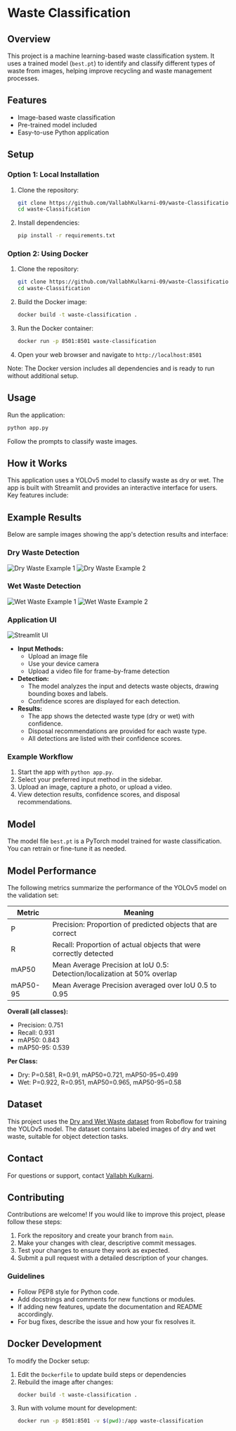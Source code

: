 # Waste Classification

## Overview
This project is a machine learning-based waste classification system. It uses a trained model (`best.pt`) to identify and classify different types of waste from images, helping improve recycling and waste management processes.

## Features
- Image-based waste classification
- Pre-trained model included
- Easy-to-use Python application

## Setup

### Option 1: Local Installation
1. Clone the repository:
   ```bash
   git clone https://github.com/VallabhKulkarni-09/waste-Classification.git
   cd waste-Classification
   ```
2. Install dependencies:
   ```bash
   pip install -r requirements.txt
   ```

### Option 2: Using Docker
1. Clone the repository:
   ```bash
   git clone https://github.com/VallabhKulkarni-09/waste-Classification.git
   cd waste-Classification
   ```

2. Build the Docker image:
   ```bash
   docker build -t waste-classification .
   ```

3. Run the Docker container:
   ```bash
   docker run -p 8501:8501 waste-classification
   ```

4. Open your web browser and navigate to `http://localhost:8501`

Note: The Docker version includes all dependencies and is ready to run without additional setup.

## Usage
Run the application:
```bash
python app.py
```
Follow the prompts to classify waste images.


## How it Works
This application uses a YOLOv5 model to classify waste as dry or wet. The app is built with Streamlit and provides an interactive interface for users. Key features include:

## Example Results
Below are sample images showing the app's detection results and interface:

### Dry Waste Detection
![Dry Waste Example 1](examples/dry%201.png)
![Dry Waste Example 2](examples/dry%202.png)

### Wet Waste Detection
![Wet Waste Example 1](examples/wet%201.png)
![Wet Waste Example 2](examples/wet%202.png)

### Application UI
![Streamlit UI](examples/streamlit%20UI.png)

- **Input Methods:**
  - Upload an image file
  - Use your device camera
  - Upload a video file for frame-by-frame detection
- **Detection:**
  - The model analyzes the input and detects waste objects, drawing bounding boxes and labels.
  - Confidence scores are displayed for each detection.
- **Results:**
  - The app shows the detected waste type (dry or wet) with confidence.
  - Disposal recommendations are provided for each waste type.
  - All detections are listed with their confidence scores.

### Example Workflow
1. Start the app with `python app.py`.
2. Select your preferred input method in the sidebar.
3. Upload an image, capture a photo, or upload a video.
4. View detection results, confidence scores, and disposal recommendations.

## Model
The model file `best.pt` is a PyTorch model trained for waste classification. You can retrain or fine-tune it as needed.

## Model Performance
The following metrics summarize the performance of the YOLOv5 model on the validation set:

| Metric    | Meaning                                                                 |
|----------|-------------------------------------------------------------------------|
| P        | Precision: Proportion of predicted objects that are correct              |
| R        | Recall: Proportion of actual objects that were correctly detected        |
| mAP50    | Mean Average Precision at IoU 0.5: Detection/localization at 50% overlap|
| mAP50-95 | Mean Average Precision averaged over IoU 0.5 to 0.95                    |

**Overall (all classes):**
- Precision: 0.751
- Recall: 0.931
- mAP50: 0.843
- mAP50-95: 0.539

**Per Class:**
- Dry: P=0.581, R=0.91, mAP50=0.721, mAP50-95=0.499
- Wet: P=0.922, R=0.951, mAP50=0.965, mAP50-95=0.58

## Dataset
This project uses the [Dry and Wet Waste dataset](https://universe.roboflow.com/bhushan-kinge/dry-and-wet-waste) from Roboflow for training the YOLOv5 model. The dataset contains labeled images of dry and wet waste, suitable for object detection tasks.

## Contact
For questions or support, contact [Vallabh Kulkarni](mailto:vallabhkulkarni028@gmail.com).

## Contributing
Contributions are welcome! If you would like to improve this project, please follow these steps:

1. Fork the repository and create your branch from `main`.
2. Make your changes with clear, descriptive commit messages.
3. Test your changes to ensure they work as expected.
4. Submit a pull request with a detailed description of your changes.

### Guidelines
- Follow PEP8 style for Python code.
- Add docstrings and comments for new functions or modules.
- If adding new features, update the documentation and README accordingly.
- For bug fixes, describe the issue and how your fix resolves it.

## Docker Development
To modify the Docker setup:

1. Edit the `Dockerfile` to update build steps or dependencies
2. Rebuild the image after changes:
   ```bash
   docker build -t waste-classification .
   ```
3. Run with volume mount for development:
   ```bash
   docker run -p 8501:8501 -v $(pwd):/app waste-classification
   ```
